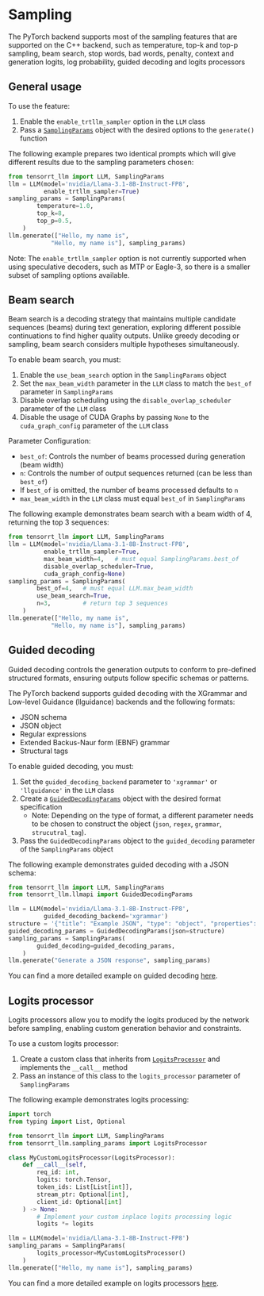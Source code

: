 # Sampling
The PyTorch backend supports most of the sampling features that are supported on the C++ backend, such as temperature, top-k and top-p sampling, beam search, stop words, bad words, penalty, context and generation logits, log probability, guided decoding and logits processors

## General usage

To use the feature:

1. Enable the `enable_trtllm_sampler` option in the `LLM` class
2. Pass a [`SamplingParams`](../../../../tensorrt_llm/sampling_params.py#L125) object with the desired options to the `generate()` function

The following example prepares two identical prompts which will give different results due to the sampling parameters chosen:

```python
from tensorrt_llm import LLM, SamplingParams
llm = LLM(model='nvidia/Llama-3.1-8B-Instruct-FP8',
          enable_trtllm_sampler=True)
sampling_params = SamplingParams(
        temperature=1.0,
        top_k=8,
        top_p=0.5,
    )
llm.generate(["Hello, my name is",
            "Hello, my name is"], sampling_params)
```

Note: The `enable_trtllm_sampler` option is not currently supported when using speculative decoders, such as MTP or Eagle-3, so there is a smaller subset of sampling options available.

## Beam search

Beam search is a decoding strategy that maintains multiple candidate sequences (beams) during text generation, exploring different possible continuations to find higher quality outputs. Unlike greedy decoding or sampling, beam search considers multiple hypotheses simultaneously.

To enable beam search, you must:

1. Enable the `use_beam_search` option in the `SamplingParams` object
2. Set the `max_beam_width` parameter in the `LLM` class to match the `best_of` parameter in `SamplingParams`
3. Disable overlap scheduling using the `disable_overlap_scheduler` parameter of the `LLM` class
4. Disable the usage of CUDA Graphs by passing `None` to the `cuda_graph_config` parameter of the `LLM` class

Parameter Configuration:
- `best_of`: Controls the number of beams processed during generation (beam width)
- `n`: Controls the number of output sequences returned (can be less than `best_of`)
- If `best_of` is omitted, the number of beams processed defaults to `n`
- `max_beam_width` in the `LLM` class must equal `best_of` in `SamplingParams`

The following example demonstrates beam search with a beam width of 4, returning the top 3 sequences:

```python
from tensorrt_llm import LLM, SamplingParams
llm = LLM(model='nvidia/Llama-3.1-8B-Instruct-FP8',
          enable_trtllm_sampler=True,
          max_beam_width=4,   # must equal SamplingParams.best_of
          disable_overlap_scheduler=True,
          cuda_graph_config=None)
sampling_params = SamplingParams(
        best_of=4,   # must equal LLM.max_beam_width
        use_beam_search=True,
        n=3,         # return top 3 sequences
    )
llm.generate(["Hello, my name is",
            "Hello, my name is"], sampling_params)
```

## Guided decoding

Guided decoding controls the generation outputs to conform to pre-defined structured formats, ensuring outputs follow specific schemas or patterns.

The PyTorch backend supports guided decoding with the XGrammar and Low-level Guidance (llguidance) backends and the following formats:
- JSON schema
- JSON object
- Regular expressions
- Extended Backus-Naur form (EBNF) grammar
- Structural tags

To enable guided decoding, you must:

1. Set the `guided_decoding_backend` parameter to `'xgrammar'` or `'llguidance'` in the `LLM` class
2. Create a [`GuidedDecodingParams`](../../../../tensorrt_llm/sampling_params.py#L14) object with the desired format specification
    * Note: Depending on the type of format, a different parameter needs to be chosen to construct the object (`json`, `regex`, `grammar`, `strucutral_tag`).
3. Pass the `GuidedDecodingParams` object to the `guided_decoding` parameter of the `SamplingParams` object

The following example demonstrates guided decoding with a JSON schema:

```python
from tensorrt_llm import LLM, SamplingParams
from tensorrt_llm.llmapi import GuidedDecodingParams

llm = LLM(model='nvidia/Llama-3.1-8B-Instruct-FP8',
          guided_decoding_backend='xgrammar')
structure = '{"title": "Example JSON", "type": "object", "properties": {...}}'
guided_decoding_params = GuidedDecodingParams(json=structure)
sampling_params = SamplingParams(
        guided_decoding=guided_decoding_params,
    )
llm.generate("Generate a JSON response", sampling_params)
```

You can find a more detailed example on guided decoding [here](../../../../examples/llm-api/llm_guided_decoding.py).

## Logits processor

Logits processors allow you to modify the logits produced by the network before sampling, enabling custom generation behavior and constraints.

To use a custom logits processor:

1. Create a custom class that inherits from [`LogitsProcessor`](../../../../tensorrt_llm/sampling_params.py#L48) and implements the `__call__` method
2. Pass an instance of this class to the `logits_processor` parameter of `SamplingParams`

The following example demonstrates logits processing:

```python
import torch
from typing import List, Optional

from tensorrt_llm import LLM, SamplingParams
from tensorrt_llm.sampling_params import LogitsProcessor

class MyCustomLogitsProcessor(LogitsProcessor):
    def __call__(self,
        req_id: int,
        logits: torch.Tensor,
        token_ids: List[List[int]],
        stream_ptr: Optional[int],
        client_id: Optional[int]
    ) -> None:
        # Implement your custom inplace logits processing logic
        logits *= logits

llm = LLM(model='nvidia/Llama-3.1-8B-Instruct-FP8')
sampling_params = SamplingParams(
        logits_processor=MyCustomLogitsProcessor()
    )
llm.generate(["Hello, my name is"], sampling_params)
```

You can find a more detailed example on logits processors [here](../../../../examples/llm-api/llm_logits_processor.py).

